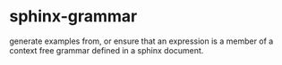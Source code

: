 # sphinx-grammar
generate examples from, or ensure that an expression is a member of a context free grammar defined in a sphinx document.
